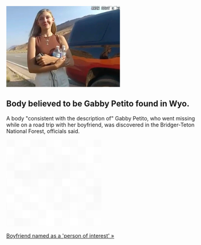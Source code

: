 
![Body believed to be Gabby Petito found in Wyo.](./20210919235857.png)
## Body believed to be Gabby Petito found in Wyo.

A body "consistent with the description of" Gabby Petito, who went missing while on a road trip with her boyfriend, was discovered in the Bridger-Teton National Forest, officials said.

![pic](../square_bg.png)

[Boyfriend named as a 'person of interest' »](https://www.yahoo.com/gma/unidentified-body-found-near-area-213900218.html)
